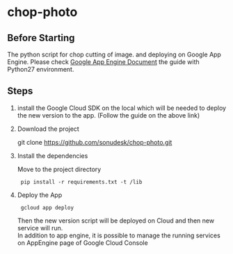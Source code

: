 # chop-photo

## Before Starting 
The python script for chop cutting of image. and deploying on Google App Engine.
Please check [Google App Engine Document](https://cloud.google.com/appengine/docs/standard/python/quickstart) the guide with Python27 environment.

## Steps

1. install the Google Cloud SDK on the local which will be needed to deploy the new version to the app. (Follow the guide on the above link) 

2. Download the project
    
    git clone https://github.com/sonudesk/chop-photo.git

3. Install the dependencies
    
    Move to the project directory 
    
        pip install -r requirements.txt -t /lib

4. Deploy the App
    
        gcloud app deploy
       
    Then the new version script will be deployed on Cloud and then new service will run.  
    In addition to app engine, it is possible to manage the running services on AppEngine page of Google Cloud Console

